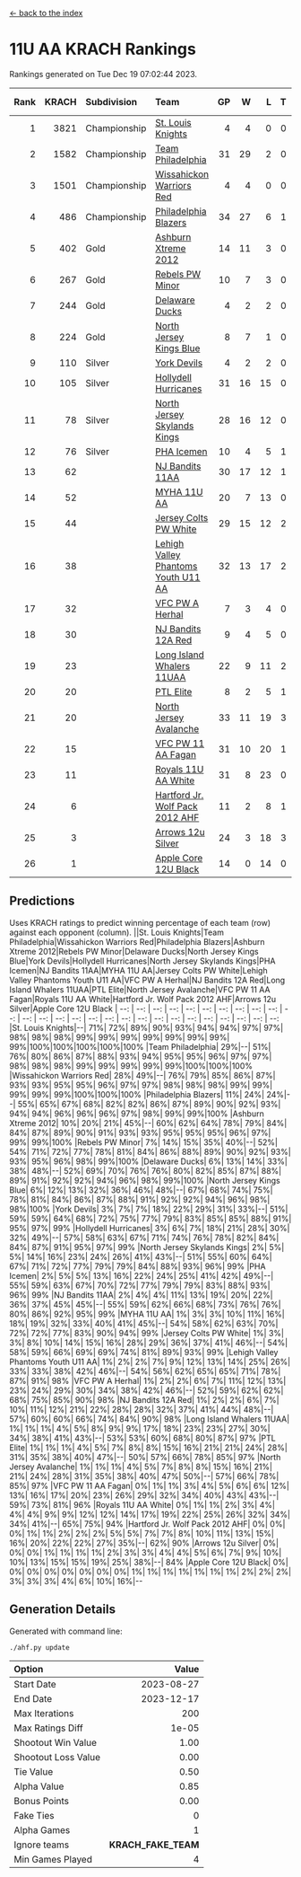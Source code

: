 [<- back to the index](readme.md)
# 11U AA KRACH Rankings
Rankings generated on Tue Dec 19 07:02:44 2023.

Rank|KRACH|Subdivision|Team|GP|W|L|T|OTW|OTL|SoS|Exp Wins|Win Diff
---:|---:|:---|:---|---:|---:|---:|---:|---:|---:|---:|---:|---:
1|3821|Championship|[St. Louis Knights](https://gamesheetstats.com/seasons/3659/teams/143319/schedule)|4|4|0|0|0|0|127|4.8|-0.0
2|1582|Championship|[Team Philadelphia](https://gamesheetstats.com/seasons/3659/teams/140788/schedule)|31|29|2|0|1|0|126|29.9|0.0
3|1501|Championship|[Wissahickon Warriors Red](https://gamesheetstats.com/seasons/3659/teams/140468/schedule)|4|4|0|0|1|0|48|4.8|-0.0
4|486|Championship|[Philadelphia Blazers](https://gamesheetstats.com/seasons/3659/teams/140785/schedule)|34|27|6|1|0|1|309|28.3|-0.0
5|402|Gold|[Ashburn Xtreme 2012](https://gamesheetstats.com/seasons/3659/teams/140775/schedule)|14|11|3|0|1|0|275|11.9|0.0
6|267|Gold|[Rebels PW Minor](https://gamesheetstats.com/seasons/3659/teams/140786/schedule)|10|7|3|0|0|0|263|7.9|0.0
7|244|Gold|[Delaware Ducks](https://gamesheetstats.com/seasons/3659/teams/140453/schedule)|4|2|2|0|0|0|456|2.9|0.0
8|224|Gold|[North Jersey Kings Blue](https://gamesheetstats.com/seasons/3659/teams/140459/schedule)|8|7|1|0|0|0|35|7.9|0.0
9|110|Silver|[York Devils](https://gamesheetstats.com/seasons/3659/teams/140469/schedule)|4|2|2|0|1|0|640|2.9|0.0
10|105|Silver|[Hollydell Hurricanes](https://gamesheetstats.com/seasons/3659/teams/140777/schedule)|31|16|15|0|1|2|463|16.9|0.0
11|78|Silver|[North Jersey Skylands Kings](https://gamesheetstats.com/seasons/3659/teams/140784/schedule)|28|16|12|0|2|2|198|16.9|0.0
12|76|Silver|[PHA Icemen](https://gamesheetstats.com/seasons/3659/teams/143313/schedule)|10|4|5|1|1|0|264|5.4|0.0
13|62||[NJ Bandits 11AA](https://gamesheetstats.com/seasons/3659/teams/140782/schedule)|30|17|12|1|0|2|138|18.4|0.0
14|52||[MYHA 11U AA](https://gamesheetstats.com/seasons/3659/teams/140781/schedule)|20|7|13|0|0|0|379|7.9|0.0
15|44||[Jersey Colts PW White](https://gamesheetstats.com/seasons/3659/teams/140778/schedule)|29|15|12|2|2|0|113|16.9|0.0
16|38||[Lehigh Valley Phantoms Youth U11 AA](https://gamesheetstats.com/seasons/3659/teams/140779/schedule)|32|13|17|2|1|1|314|14.9|0.0
17|32||[VFC PW A Herhal](https://gamesheetstats.com/seasons/3659/teams/140467/schedule)|7|3|4|0|1|1|100|3.9|0.0
18|30||[NJ Bandits 12A Red](https://gamesheetstats.com/seasons/3659/teams/140458/schedule)|9|4|5|0|0|0|39|4.9|0.0
19|23||[Long Island Whalers 11UAA](https://gamesheetstats.com/seasons/3659/teams/140780/schedule)|22|9|11|2|0|1|65|10.9|0.0
20|20||[PTL Elite](https://gamesheetstats.com/seasons/3659/teams/140462/schedule)|8|2|5|1|0|0|46|3.4|0.0
21|20||[North Jersey Avalanche](https://gamesheetstats.com/seasons/3659/teams/140783/schedule)|33|11|19|3|1|4|158|13.4|0.0
22|15||[VFC PW 11 AA Fagan](https://gamesheetstats.com/seasons/3659/teams/140789/schedule)|31|10|20|1|3|1|212|11.4|0.0
23|11||[Royals 11U AA White](https://gamesheetstats.com/seasons/3659/teams/140787/schedule)|31|8|23|0|1|0|294|8.9|0.0
24|6||[Hartford Jr. Wolf Pack 2012 AHF](https://gamesheetstats.com/seasons/3659/teams/140776/schedule)|11|2|8|1|0|0|36|3.4|0.0
25|3||[Arrows 12u Silver](https://gamesheetstats.com/seasons/3659/teams/140774/schedule)|24|3|18|3|0|1|58|5.4|0.0
26|1||[Apple Core 12U Black](https://gamesheetstats.com/seasons/3659/teams/140773/schedule)|14|0|14|0|0|0|325|0.9|0.0

## Predictions
Uses KRACH ratings to predict winning percentage of each team (row) against each opponent (column).
||St. Louis Knights|Team Philadelphia|Wissahickon Warriors Red|Philadelphia Blazers|Ashburn Xtreme 2012|Rebels PW Minor|Delaware Ducks|North Jersey Kings Blue|York Devils|Hollydell Hurricanes|North Jersey Skylands Kings|PHA Icemen|NJ Bandits 11AA|MYHA 11U AA|Jersey Colts PW White|Lehigh Valley Phantoms Youth U11 AA|VFC PW A Herhal|NJ Bandits 12A Red|Long Island Whalers 11UAA|PTL Elite|North Jersey Avalanche|VFC PW 11 AA Fagan|Royals 11U AA White|Hartford Jr. Wolf Pack 2012 AHF|Arrows 12u Silver|Apple Core 12U Black
| --: | --: | --: | --: | --: | --: | --: | --: | --: | --: | --: | --: | --: | --: | --: | --: | --: | --: | --: | --: | --: | --: | --: | --: | --: | --: | --: 
|St. Louis Knights|--| 71%| 72%| 89%| 90%| 93%| 94%| 94%| 97%| 97%| 98%| 98%| 98%| 99%| 99%| 99%| 99%| 99%| 99%| 99%| 99%|100%|100%|100%|100%|100%
|Team Philadelphia| 29%|--| 51%| 76%| 80%| 86%| 87%| 88%| 93%| 94%| 95%| 95%| 96%| 97%| 97%| 98%| 98%| 98%| 99%| 99%| 99%| 99%| 99%|100%|100%|100%
|Wissahickon Warriors Red| 28%| 49%|--| 76%| 79%| 85%| 86%| 87%| 93%| 93%| 95%| 95%| 96%| 97%| 97%| 98%| 98%| 98%| 99%| 99%| 99%| 99%| 99%|100%|100%|100%
|Philadelphia Blazers| 11%| 24%| 24%|--| 55%| 65%| 67%| 68%| 82%| 82%| 86%| 87%| 89%| 90%| 92%| 93%| 94%| 94%| 96%| 96%| 96%| 97%| 98%| 99%| 99%|100%
|Ashburn Xtreme 2012| 10%| 20%| 21%| 45%|--| 60%| 62%| 64%| 78%| 79%| 84%| 84%| 87%| 89%| 90%| 91%| 93%| 93%| 95%| 95%| 95%| 96%| 97%| 99%| 99%|100%
|Rebels PW Minor|  7%| 14%| 15%| 35%| 40%|--| 52%| 54%| 71%| 72%| 77%| 78%| 81%| 84%| 86%| 88%| 89%| 90%| 92%| 93%| 93%| 95%| 96%| 98%| 99%|100%
|Delaware Ducks|  6%| 13%| 14%| 33%| 38%| 48%|--| 52%| 69%| 70%| 76%| 76%| 80%| 82%| 85%| 87%| 88%| 89%| 91%| 92%| 92%| 94%| 96%| 98%| 99%|100%
|North Jersey Kings Blue|  6%| 12%| 13%| 32%| 36%| 46%| 48%|--| 67%| 68%| 74%| 75%| 78%| 81%| 84%| 86%| 87%| 88%| 91%| 92%| 92%| 94%| 96%| 98%| 98%|100%
|York Devils|  3%|  7%|  7%| 18%| 22%| 29%| 31%| 33%|--| 51%| 59%| 59%| 64%| 68%| 72%| 75%| 77%| 79%| 83%| 85%| 85%| 88%| 91%| 95%| 97%| 99%
|Hollydell Hurricanes|  3%|  6%|  7%| 18%| 21%| 28%| 30%| 32%| 49%|--| 57%| 58%| 63%| 67%| 71%| 74%| 76%| 78%| 82%| 84%| 84%| 87%| 91%| 95%| 97%| 99%
|North Jersey Skylands Kings|  2%|  5%|  5%| 14%| 16%| 23%| 24%| 26%| 41%| 43%|--| 51%| 55%| 60%| 64%| 67%| 71%| 72%| 77%| 79%| 79%| 84%| 88%| 93%| 96%| 99%
|PHA Icemen|  2%|  5%|  5%| 13%| 16%| 22%| 24%| 25%| 41%| 42%| 49%|--| 55%| 59%| 63%| 67%| 70%| 72%| 77%| 79%| 79%| 83%| 88%| 93%| 96%| 99%
|NJ Bandits 11AA|  2%|  4%|  4%| 11%| 13%| 19%| 20%| 22%| 36%| 37%| 45%| 45%|--| 55%| 59%| 62%| 66%| 68%| 73%| 76%| 76%| 80%| 86%| 92%| 95%| 99%
|MYHA 11U AA|  1%|  3%|  3%| 10%| 11%| 16%| 18%| 19%| 32%| 33%| 40%| 41%| 45%|--| 54%| 58%| 62%| 63%| 70%| 72%| 72%| 77%| 83%| 90%| 94%| 99%
|Jersey Colts PW White|  1%|  3%|  3%|  8%| 10%| 14%| 15%| 16%| 28%| 29%| 36%| 37%| 41%| 46%|--| 54%| 58%| 59%| 66%| 69%| 69%| 74%| 81%| 89%| 93%| 99%
|Lehigh Valley Phantoms Youth U11 AA|  1%|  2%|  2%|  7%|  9%| 12%| 13%| 14%| 25%| 26%| 33%| 33%| 38%| 42%| 46%|--| 54%| 56%| 62%| 65%| 65%| 71%| 78%| 87%| 91%| 98%
|VFC PW A Herhal|  1%|  2%|  2%|  6%|  7%| 11%| 12%| 13%| 23%| 24%| 29%| 30%| 34%| 38%| 42%| 46%|--| 52%| 59%| 62%| 62%| 68%| 75%| 85%| 90%| 98%
|NJ Bandits 12A Red|  1%|  2%|  2%|  6%|  7%| 10%| 11%| 12%| 21%| 22%| 28%| 28%| 32%| 37%| 41%| 44%| 48%|--| 57%| 60%| 60%| 66%| 74%| 84%| 90%| 98%
|Long Island Whalers 11UAA|  1%|  1%|  1%|  4%|  5%|  8%|  9%|  9%| 17%| 18%| 23%| 23%| 27%| 30%| 34%| 38%| 41%| 43%|--| 53%| 53%| 60%| 68%| 80%| 87%| 97%
|PTL Elite|  1%|  1%|  1%|  4%|  5%|  7%|  8%|  8%| 15%| 16%| 21%| 21%| 24%| 28%| 31%| 35%| 38%| 40%| 47%|--| 50%| 57%| 66%| 78%| 85%| 97%
|North Jersey Avalanche|  1%|  1%|  1%|  4%|  5%|  7%|  8%|  8%| 15%| 16%| 21%| 21%| 24%| 28%| 31%| 35%| 38%| 40%| 47%| 50%|--| 57%| 66%| 78%| 85%| 97%
|VFC PW 11 AA Fagan|  0%|  1%|  1%|  3%|  4%|  5%|  6%|  6%| 12%| 13%| 16%| 17%| 20%| 23%| 26%| 29%| 32%| 34%| 40%| 43%| 43%|--| 59%| 73%| 81%| 96%
|Royals 11U AA White|  0%|  1%|  1%|  2%|  3%|  4%|  4%|  4%|  9%|  9%| 12%| 12%| 14%| 17%| 19%| 22%| 25%| 26%| 32%| 34%| 34%| 41%|--| 65%| 75%| 94%
|Hartford Jr. Wolf Pack 2012 AHF|  0%|  0%|  0%|  1%|  1%|  2%|  2%|  2%|  5%|  5%|  7%|  7%|  8%| 10%| 11%| 13%| 15%| 16%| 20%| 22%| 22%| 27%| 35%|--| 62%| 90%
|Arrows 12u Silver|  0%|  0%|  0%|  1%|  1%|  1%|  1%|  2%|  3%|  3%|  4%|  4%|  5%|  6%|  7%|  9%| 10%| 10%| 13%| 15%| 15%| 19%| 25%| 38%|--| 84%
|Apple Core 12U Black|  0%|  0%|  0%|  0%|  0%|  0%|  0%|  0%|  1%|  1%|  1%|  1%|  1%|  1%|  1%|  2%|  2%|  2%|  3%|  3%|  3%|  4%|  6%| 10%| 16%|--

## Generation Details

Generated with command line:
```
./ahf.py update
```

| Option | Value |
| :----- | ----: |
| Start Date | 2023-08-27 |
| End Date | 2023-12-17 |
| Max Iterations | 200 |
| Max Ratings Diff | 1e-05 |
| Shootout Win Value | 1.00 |
| Shootout Loss Value | 0.00 |
| Tie Value | 0.50 |
| Alpha Value | 0.85 |
| Bonus Points | 0.00 |
| Fake Ties | 0 |
| Alpha Games | 1 |
| Ignore teams | __KRACH_FAKE_TEAM__ |
| Min Games Played | 4 |

